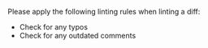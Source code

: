 Please apply the following linting rules when linting a diff:

* Check for any typos
* Check for any outdated comments